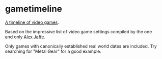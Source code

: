 # gametimeline
[A timeline of video games](https://andrewtoups.github.io/gametimeline/).

Based on the impressive list of video game settings compiled by the one and only [Alex Jaffe](http://twitter.com/alexjaffe).

Only games with canonically established real world dates are included. Try searching for "Metal Gear" for a good example.

